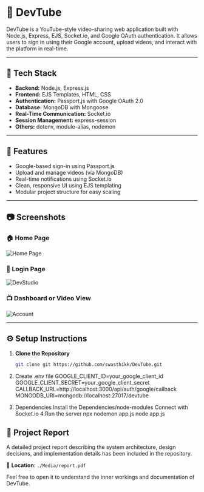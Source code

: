 # 🎥 DevTube

DevTube is a YouTube-style video-sharing web application built with Node.js, Express, EJS, Socket.io, and Google OAuth authentication.
It allows users to sign in using their Google account, upload videos, and interact with the platform in real-time.

---

## 🔧 Tech Stack

- **Backend:** Node.js, Express.js
- **Frontend:** EJS Templates, HTML, CSS
- **Authentication:** Passport.js with Google OAuth 2.0
- **Database:** MongoDB with Mongoose
- **Real-Time Communication:** Socket.io
- **Session Management:** express-session
- **Others:** dotenv, module-alias, nodemon

---

## 🚀 Features

- Google-based sign-in using Passport.js
- Upload and manage videos (via MongoDB)
- Real-time notifications using Socket.io
- Clean, responsive UI using EJS templating
- Modular project structure for easy scaling

---

## 📷 Screenshots


### 🏠 Home Page
![Home Page](https://github.com/user-attachments/assets/48fe4d41-6bc8-4e82-ac1a-a2b9e24bcb51)

### 🔐 Login Page
![DevStudio](https://github.com/user-attachments/assets/f4d736ff-7ec1-4b9d-8283-32049ae260a1)

### 📺 Dashboard or Video View
![Account](https://github.com/user-attachments/assets/c7d40e80-d9ad-4ed6-99c3-c038a07bd831)

---

## ⚙️ Setup Instructions

1. **Clone the Repository**
   ```bash
   git clone git https://github.com/swasthikk/DevTube.git

2. Create .env file
GOOGLE_CLIENT_ID=your_google_client_id
GOOGLE_CLIENT_SECRET=your_google_client_secret
CALLBACK_URL=http://localhost:3000/api/auth/google/callback
MONGODB_URI=mongodb://localhost:27017/devtube

3. Dependencies
   Install the Dependencies/node-modules
   Connect with Socket.io
4.Run the server
npx nodemon app.js
node app.js

## 📄 Project Report

A detailed project report describing the system architecture, design decisions, and implementation details has been included in the repository.

📂 **Location**: `./Media/report.pdf`

Feel free to open it to understand the inner workings and documentation of DevTube.


